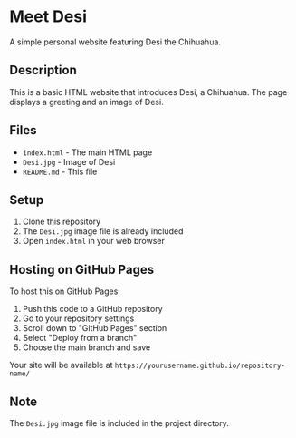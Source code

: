 # Meet Desi

A simple personal website featuring Desi the Chihuahua.

## Description

This is a basic HTML website that introduces Desi, a Chihuahua. The page displays a greeting and an image of Desi.

## Files

- `index.html` - The main HTML page
- `Desi.jpg` - Image of Desi
- `README.md` - This file

## Setup

1. Clone this repository
2. The `Desi.jpg` image file is already included
3. Open `index.html` in your web browser

## Hosting on GitHub Pages

To host this on GitHub Pages:

1. Push this code to a GitHub repository
2. Go to your repository settings
3. Scroll down to "GitHub Pages" section
4. Select "Deploy from a branch"
5. Choose the main branch and save

Your site will be available at `https://yourusername.github.io/repository-name/`

## Note

The `Desi.jpg` image file is included in the project directory.
